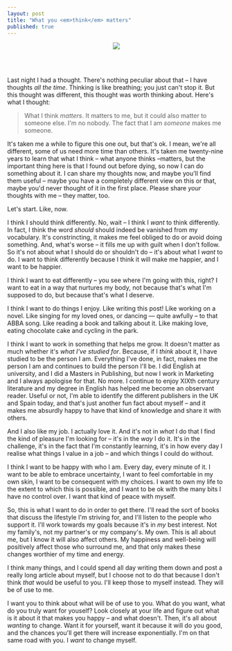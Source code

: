 ```yaml
---
layout: post
title: "What you <em>think</em> matters"
published: true
---
```

<p align="center"><img src="https://images.unsplash.com/photo-1443528130140-4f7ea31b2b57"/></p>

<br />
<br />

Last night I had a thought. There's nothing peculiar about that – I have thoughts _all the time_. Thinking is like breathing; you just can't stop it. But this thought was different, this thought was worth thinking about. Here's what I thought:

> What I think _matters_. It matters to me, but it could also matter to someone else. I'm no nobody. The fact that I am _someone_ makes me someone. 

It's taken me a while to figure this one out, but that's ok. I mean, we're all different, some of us need more time than others. It's taken me twenty-nine years to learn that what I think – what anyone thinks –matters, but the important thing here is that I found out before dying, so now I can do something about it. I can share my thoughts now, and maybe you'll find them useful – maybe you have a completely different view on this or that, maybe you'd never thought of it in the first place. Please share _your_ thoughts with me – they matter, too.

Let's start. Like, now.

I think I should think differently. No, wait – I think I _want_ to think differently. In fact, I think the word _should_ should indeed be vanished from my vocabulary. It's constrincting, it makes me feel obliged to do or avoid doing something. And, what's worse – it fills me up with guilt when I don't follow. So it's not about what I should do or shouldn't do – it's about what I _want_ to do. I want to think differently because I think it will make me happier, and I want to be happier. 

I think I want to eat differently – you see where I'm going with this, right? I want to eat in a way that nurtures my body, not because that's what I'm supposed to do, but because that's what I deserve.

I think I want to do things I enjoy. Like writing this post! Like working on a novel. Like singing for my loved ones, or dancing –– quite awfully – to that ABBA song. Like reading a book and talking about it. Like making love, eating chocolate cake and cycling in the park. 

I think I want to work in something that helps me grow. It doesn't matter as much whether it's _what I've studied for_. Because, if I _think_ about it, I have studied to be the person I am. Everything I've done, in fact, makes me the person I am and continues to build the person I'll be. I did English at university, and I did a Masters in Publishing, but now I work in Marketing and I always apologise for that. No more. I continue to enjoy XIXth century literature and my degree in English has helped me become an observant reader. Useful or not, I'm able to identify the different publishers in the UK and Spain today, and that's just another fun fact about myself – and it makes me absurdly happy to have that kind of knowledge and share it with others. 

And I also like my job. I actually love it. And it's not in _what_ I do that I find the kind of pleasure I'm looking for – it's in the _way_ I do it. It's in the challenge, it's in the fact that I'm constantly learning, it's in how every day I realise what things I value in a job – and which things I could do without. 

I think I want to be happy with who I am. Every day, every minute of it. I want to be able to embrace uncertainty, I want to feel comfortable in my own skin, I want to be consequent with my choices. I want to own my life to the extent to which this is possible, and I want to be ok with the many bits I have no control over. I want that kind of peace with myself.

So, this is what I want to do in order to get there. I'll read the sort of books that discuss the lifestyle I'm striving for, and I'll listen to the people who support it. I'll work towards my goals because it's in _my_ best interest. Not my family's, not my partner's or my company's. My own. This is all about me, but I know it will also affect others. My happiness and well-being will positively affect those who surround me, and that only makes these changes worthier of my time and energy.


I think many things, and I could spend all day writing them down and post a really long article about myself, but I choose not to do that because I don't think _that_ would be useful to you. I'll keep those to myself instead. They will be of use to me. 

I want you to think about what will be of use to you. What do you want, what do you truly want for youself? Look closely at your life and figure out what is it about it that makes you happy – and what doesn't. Then, it's all about _wanting_ to change. Want it for yourself, want it because it will do you good, and the chances you'll get there will increase exponentially. I'm on that same road with you. I _want_ to change myself.

